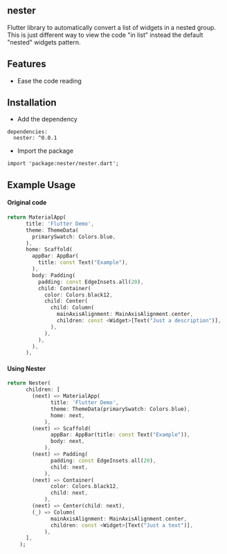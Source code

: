 ## nester

Flutter library to automatically convert a list of widgets in a nested group.
This is just different way to view the code "in list" instead the default "nested" widgets pattern.

## Features

- Ease the code reading

## Installation

- Add the dependency

```
dependencies:
  nester: ^0.0.1
```

- Import the package

```
import 'package:nester/nester.dart';
```

## Example Usage

#### **Original code**

```dart
return MaterialApp(
      title: 'Flutter Demo',
      theme: ThemeData(
        primarySwatch: Colors.blue,
      ),
      home: Scaffold(
        appBar: AppBar(
          title: const Text("Example"),
        ),
        body: Padding(
          padding: const EdgeInsets.all(20),
          child: Container(
            color: Colors.black12,
            child: Center(
              child: Column(
                mainAxisAlignment: MainAxisAlignment.center,
                children: const <Widget>[Text("Just a description")],
              ),
            ),
          ),
        ),
      ),
```

#### **Using Nester**

```dart
return Nester(
      children: [
        (next) => MaterialApp(
              title: 'Flutter Demo',
              theme: ThemeData(primarySwatch: Colors.blue),
              home: next,
            ),
        (next) => Scaffold(
              appBar: AppBar(title: const Text("Example")),
              body: next,
            ),
        (next) => Padding(
              padding: const EdgeInsets.all(20),
              child: next,
            ),
        (next) => Container(
              color: Colors.black12,
              child: next,
            ),
        (next) => Center(child: next),
        (_) => Column(
              mainAxisAlignment: MainAxisAlignment.center,
              children: const <Widget>[Text("Just a text")],
            ),
      ],
    );
```
